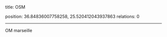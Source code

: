 title: OSM

position: 36.84836007758258, 25.520412043937863
relations: 0

---














OM marseille